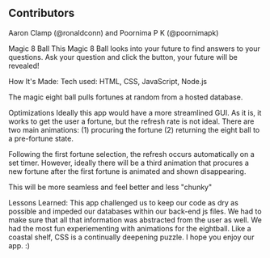## Contributors

Aaron Clamp (@ronaldconn) and Poornima P K (@poornimapk)

Magic 8 Ball
This Magic 8 Ball looks into your future to find answers to your questions. Ask your question and click the button, your future will be revealed!


How It's Made:
Tech used: HTML, CSS, JavaScript, Node.js

The magic eight ball pulls fortunes at random from a hosted database.


Optimizations
Ideally this app would have a more streamlined GUI. As it is, it works to get the user a fortune, but the refresh rate is not ideal. There are two main animations: (1) procuring the fortune (2) returning the eight ball to a pre-fortune state.

Following the first fortune selection, the refresh occurs automatically on a set timer. However, ideally there will be a third animation that procures a new fortune after the first fortune is animated and shown disappearing.

This will be more seamless and feel better and less "chunky"

Lessons Learned:
This app challenged us to keep our code as dry as possible and impeded our databases within our back-end js files. We had to make sure that all that information was abstracted from the user as well. We had the most fun experiementing with animations for the eightball. Like a coastal shelf, CSS is a continually deepening puzzle. I hope you enjoy our app. :)

